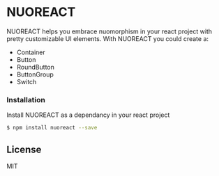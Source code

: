 # NUOREACT

NUOREACT helps you embrace nuomorphism in your react project with pretty customizable UI elements.
With NUOREACT you could create a:

- Container
- Button
- RoundButton
- ButtonGroup
- Switch

### Installation

Install NUOREACT as a dependancy in your react project

```sh
$ npm install nuoreact --save
```

## License

MIT
